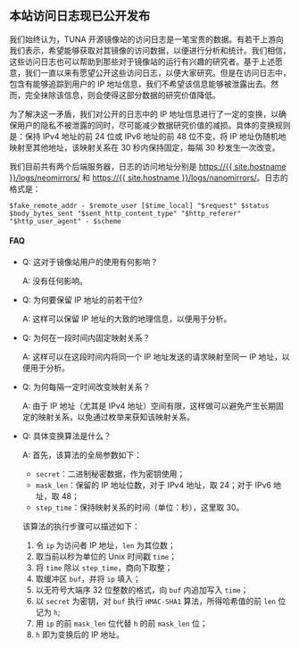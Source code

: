 ## 本站访问日志现已公开发布

我们始终认为，TUNA 开源镜像站的访问日志是一笔宝贵的数据。有若干上游向我们表示，希望能够获取对其镜像的访问数据，以便进行分析和统计。我们相信，这些访问日志也可以帮助到那些对于镜像站的运行有兴趣的研究者。基于上述愿意，我们一直以来有愿望公开这些访问日志，以便大家研究。但是在访问日志中，包含有能够追踪到用户的 IP 地址信息，我们不希望该信息能够被泄露出去。然而，完全抹除该信息，则会使得这部分数据的研究价值降低。

为了解决这一矛盾，我们对公开的日志中的 IP 地址信息进行了一定的变换，以确保用户的隐私不被泄露的同时，尽可能减少数据研究价值的减损。具体的变换规则是：保持 IPv4 地址的前 24 位或 IPv6 地址的前 48 位不变，将 IP 地址伪随机地映射至其他地址，该映射关系在 30 秒内保持固定，每隔 30 秒发生一次改变。

我们目前共有两个后端服务器，日志的访问地址分别是 [https://{{ site.hostname }}/logs/neomirrors/](/logs/neomirrors/) 和 [https://{{ site.hostname }}/logs/nanomirrors/](/logs/nanomirrors/)。日志的格式是：

```
$fake_remote_addr - $remote_user [$time_local] "$request" $status $body_bytes_sent "$sent_http_content_type" "$http_referer" "$http_user_agent" - $scheme
```

#### FAQ

* Q: 这对于镜像站用户的使用有何影响？
  
  A: 没有任何影响。

* Q: 为何要保留 IP 地址的前若干位?

  A: 这样可以保留 IP 地址的大致的地理信息，以便用于分析。

* Q: 为何在一段时间内固定映射关系？

  A: 这样可以在这段时间内将同一个 IP 地址发送的请求映射至同一 IP 地址，以便用于分析。

* Q: 为何每隔一定时间改变映射关系？

  A: 由于 IP 地址（尤其是 IPv4 地址）空间有限，这样做可以避免产生长期固定的映射关系，以免通过枚举来获知该映射关系。

* Q: 具体变换算法是什么？

  A: 首先，该算法的全局参数如下：
  
  * `secret`：二进制秘密数据，作为密钥使用；
  * `mask_len`：保留的 IP 地址位数，对于 IPv4 地址，取 24；对于 IPv6 地址，取 48；
  * `step_time`：保持映射关系的时间（单位：秒），这里取 30。
  
  该算法的执行步骤可以描述如下：
  
  1. 令 `ip` 为访问者 IP 地址，`len` 为其位数；
  2. 取当前以秒为单位的 Unix 时间戳 `time`；
  3. 将 `time` 除以 `step_time`，商向下取整；
  4. 取缓冲区 `buf`，并将 `ip` 填入；
  5. 以无符号大端序 32 位整数的格式，向 `buf` 内追加写入 `time`；
  6. 以 `secret` 为密钥，对 `buf` 执行 `HMAC-SHA1` 算法，所得哈希值的前 `len` 位记为 `h`;
  7. 用 `ip` 的前 `mask_len` 位代替 `h` 的前 `mask_len` 位；
  8. `h` 即为变换后的 IP 地址。
